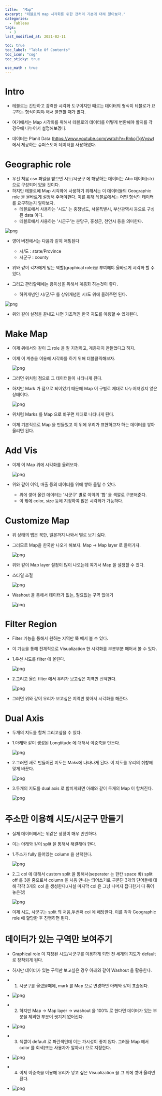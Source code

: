 ```yaml
---
title:  "Map"
excerpt: "테블로의 map 시각화를 위한 전처리 기본에 대해 알아보자."
categories:
  - Tableau
tags:
  - 3
last_modified_at: 2021-02-11

toc: true
toc_label: "Table Of Contents"
toc_icon: "cog"
toc_sticky: true

use_math : true
---
```




# Intro

- 테블로는 간단하고 강력한 시각화 도구이지만 때로는 데이터의 형식이 테블로가 요구하는 형식이여야 해서 불편할 때가 많다.
- 여기에서는 Map 시각화를 위해서 테블로의 데이터를 어떻게 변환해야 할지를 각 경우에 나누어서 설명해보겠다.

- 데이터는 Planit Data (https://www.youtube.com/watch?v=RnkojTgVysw) 에서 제공하는 슈퍼스토어 데이터를 사용하였다.

# Geographic role

- 우선 처음 csv 파일을 받으면 시도/시군구 에 해당하는 데이터는 Abc 데이터(str) 으로 구성되어 있을 것이다.
- 하지만 테블로에 Map 시각화에 사용하기 위해서는 이 데이터들의 Geographic role 을 올바르게 설정해 주어야한다. 이를 위해 테블로에서는 어떤 형식의 데이터를 요구하는지 알아보자.
  - 테블로에서 사용하는 '시도' 는 충청남도, 서울특별시, 부산광역시 등으로 구성된 data 이다.
  - 테블로에서 사용하는 '시군구'는 분당구, 홍성군, 천안시 등을 의미한다.

![png](/assets/images/Tableau/5_1.PNG)

- 영어 버젼에서는 다음과 같이 매핑된다 
  - 시/도 : state/Province
  - 시군구 : county
- 위와 같이 각자에게 맞는 역할(graphical role)을 부여해야 올바르게 시각화 할 수 있다.

- 그리고 관리할때에는 용이성을 위해서 계층화 하는것이 좋다.
  - 하위개념인 시/군/구 를 상위개념인 시/도 위에 올려주면 된다.

![png](/assets/images/Tableau/5_2.PNG)

- 위와 같이 설정을 끝내고 나면 기초적인 한국 지도를 이용할 수 있게된다.



# Make Map

- 이제 위에서와 같이 그 role 을 잘 지정하고, 계층까지 만들었다고 하자.

- 이제 이 계층을 이용해 시각화를 하기 위해 더블클릭해보자.

  ![png](/assets/images/Tableau/5_3.PNG)

- 그러면 위처럼 점으로 그 데이터들이 나타나게 된다.

- 하지만 Mark 가 점으로 되어있기 때문에 Map 이 구별로 제대로 나누어져있지 않은 상태이다.

  ![png](/assets/images/Tableau/5_4.PNG)

- 위처럼 Marks 를 Map 으로 바꾸면 제대로 나타나게 된다.

- 이제 기본적으로 Map 을 만들었고 이 위에 우리가 표현하고자 하는 데이터를 쌓아 올리면 된다.

# Add Vis

- 이제 이 Map 위에 시각화를 올려보자.

  ![png](/assets/images/Tableau/5_5.PNG)

- 위와 같이 이익, 매출 등의 데이터를 위에 쌓아 올릴 수 있다.

  - 위에 쌓아 올린 데이터는 '시군구' 별로 이익의 '합' 을 색깔로 구분해준다.
  - 이 밖에 color, size 등에 지정하여 많은 시각화가 가능하다.



# Customize Map

- 위 상태의 맵은 북한, 일본까지 나와서 별로 보기 싫다.

- 그러므로 Map을 한국만 나오게 해보자. Map -> Map layer 로 들어가자.

  ![png](/assets/images/Tableau/5_6.PNG)

- 위와 같이 Map layer 설정이 많이 나오는데 여기서 Map 을 설정할 수 있다.

- 스타일 조절

  ![png](/assets/images/Tableau/5_7.PNG)

- Washout  을 통해서 데이터가 없는, 필요없는 구역 없애기

  ![png](/assets/images/Tableau/5_8.PNG)



# Filter Region

- Filter 기능을 통해서 원하는 지역만 똑 떼서 볼 수 있다.

- 이 기능을 통해 전체적으로 Visualization 한 시각화를 부분부분 떼어서 볼 수 있다.

- 1.우선 시도를 filter 에 올린다.

  ![png](/assets/images/Tableau/5_9.PNG)

- 2.그리고 올린 filter 에서 우리가 보고싶은 지역만 선택한다.

  ![png](/assets/images/Tableau/5_10.PNG)

- 그러면 위와 같이 우리가 보고싶은 지역만 찾아서 시각화를 해준다.



#  Dual Axis 

- 두개의 지도를 합쳐 그리고싶을 수 있다.

- 1.아래와 같이 생성된 Longtitude 에 대해서 이중축을 만든다.

  ![png](/assets/images/Tableau/5_11.PNG)

- 2.그러면 새로 만들어진 지도는 Maks에 나타나게 된다. 이 지도를 우리의 취향에 맞게 바꾼다.

  ![png](/assets/images/Tableau/5_12.PNG)

- 3.두개의 지도를 dual axis 로 합치게되면 아래와 같이 두개의 Map 이 합쳐진다.

  ![png](/assets/images/Tableau/5_13.PNG)

# 주소만 이용해 시도/시군구 만들기

- 실제 데이터에서는 위같은 상황이 매우 빈번하다.

- 이는 아래와 같이 split 을 통해서 해결해야 한다.

- 1.주소가 fully 들어있는 column 을 선택한다.

  ![png](/assets/images/Tableau/5_x1.PNG)

- 2.그 col 에 대해서 custom split 을 통해서(seperater 는 한칸 space 바) split off 를 3을 줌으로서 column 을 처음 만나는 띄어쓰기로 구분딘 3개의 단어들에 대해 각각 3개의 col 을 생성한다.(사실 마지막 col 은 그냥 나머지 잡다한거 다 묶어놓은것)

  ![png](/assets/images/Tableau/5_x2.PNG)

- 이제 시도, 시군구는 split 의 처음,두번째 col 에 해당한다. 이를 각각 Geographic role 에 할당한 후 진행하면 된다.



# 데이터가 있는 구역만 보여주기

- Graphical role 이 지정된 시도/시군구를 이용하게 되면 전 세계의 지도가 default 로 장착되게 된다.
- 하지만 데이터가 있는 구역만 보고싶은 경우 아래와 같이 Washout 을 활용한다.
- 1. 시군구를 올렸을때에, mark 를 Map 으로 변경하면 아래와 같이 표출된다.

- ![png](/assets/images/Tableau/5_14.PNG)
- 2. 하지만 Map -> Map layer -> washout 을 100% 로 한다면 데이터가 있는 부분을 제외한 부분이 씻겨져 없어진다.
- ![png](/assets/images/Tableau/5_15.PNG)
- 3. 색깔이 default 로 파란색인데 이는 가시성이 좋지 않다. 그러믈 Map 에서 color 를 회색(또는 사용자가 알아서) 으로 지정한다.
- ![png](/assets/images/Tableau/5_16.PNG)
- 4. 이제 이중축을 이용해 우리가 넣고 싶은 Visualization 을 그 위에 쌓아 올리면된다.
- ![png](/assets/images/Tableau/5_17.PNG)



